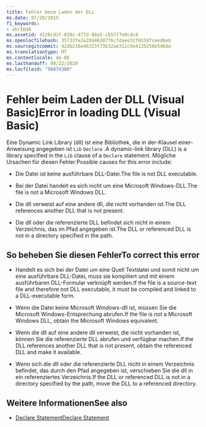 ```yaml
---
title: Fehler beim Laden der DLL
ms.date: 07/20/2015
f1_keywords:
- vbrID48
ms.assetid: 4226cd1f-028c-477d-88a5-cb57f7e0cdc8
ms.openlocfilehash: 35733fe2e20d46207f6cfdaee32f6559fceed6eb
ms.sourcegitcommit: d2db216e46323f73b32ae312c9e4135258e5d68e
ms.translationtype: MT
ms.contentlocale: de-DE
ms.lasthandoff: 09/22/2020
ms.locfileid: "90874380"
---
```

# <a name="error-in-loading-dll-visual-basic"></a><span data-ttu-id="1f8e9-102">Fehler beim Laden der DLL (Visual Basic)</span><span class="sxs-lookup"><span data-stu-id="1f8e9-102">Error in loading DLL (Visual Basic)</span></span>

<span data-ttu-id="1f8e9-103">Eine Dynamic Link Library (dll) ist eine Bibliothek, die in der-Klausel einer-Anweisung angegeben ist `Lib` `Declare` .</span><span class="sxs-lookup"><span data-stu-id="1f8e9-103">A dynamic-link library (DLL) is a library specified in the `Lib` clause of a `Declare` statement.</span></span> <span data-ttu-id="1f8e9-104">Mögliche Ursachen für diesen Fehler:</span><span class="sxs-lookup"><span data-stu-id="1f8e9-104">Possible causes for this error include:</span></span>  
  
- <span data-ttu-id="1f8e9-105">Die Datei ist keine ausführbare DLL-Datei.</span><span class="sxs-lookup"><span data-stu-id="1f8e9-105">The file is not DLL executable.</span></span>  
  
- <span data-ttu-id="1f8e9-106">Bei der Datei handelt es sich nicht um eine Microsoft Windows-DLL.</span><span class="sxs-lookup"><span data-stu-id="1f8e9-106">The file is not a Microsoft Windows DLL.</span></span>  
  
- <span data-ttu-id="1f8e9-107">Die dll verweist auf eine andere dll, die nicht vorhanden ist.</span><span class="sxs-lookup"><span data-stu-id="1f8e9-107">The DLL references another DLL that is not present.</span></span>  
  
- <span data-ttu-id="1f8e9-108">Die dll oder die referenzierte DLL befindet sich nicht in einem Verzeichnis, das im Pfad angegeben ist.</span><span class="sxs-lookup"><span data-stu-id="1f8e9-108">The DLL or referenced DLL is not in a directory specified in the path.</span></span>  
  
## <a name="to-correct-this-error"></a><span data-ttu-id="1f8e9-109">So beheben Sie diesen Fehler</span><span class="sxs-lookup"><span data-stu-id="1f8e9-109">To correct this error</span></span>  
  
- <span data-ttu-id="1f8e9-110">Handelt es sich bei der Datei um eine Quell Textdatei und somit nicht um eine ausführbare DLL-Datei, muss sie kompiliert und mit einem ausführbaren DLL-Formular verknüpft werden.</span><span class="sxs-lookup"><span data-stu-id="1f8e9-110">If the file is a source-text file and therefore not DLL executable, it must be compiled and linked to a DLL-executable form.</span></span>  
  
- <span data-ttu-id="1f8e9-111">Wenn die Datei keine Microsoft Windows-dll ist, müssen Sie die Microsoft Windows-Entsprechung abrufen.</span><span class="sxs-lookup"><span data-stu-id="1f8e9-111">If the file is not a Microsoft Windows DLL, obtain the Microsoft Windows equivalent.</span></span>  
  
- <span data-ttu-id="1f8e9-112">Wenn die dll auf eine andere dll verweist, die nicht vorhanden ist, können Sie die referenzierte DLL abrufen und verfügbar machen.</span><span class="sxs-lookup"><span data-stu-id="1f8e9-112">If the DLL references another DLL that is not present, obtain the referenced DLL and make it available.</span></span>  
  
- <span data-ttu-id="1f8e9-113">Wenn sich die dll oder die referenzierte DLL nicht in einem Verzeichnis befindet, das durch den Pfad angegeben ist, verschieben Sie die dll in ein referenziertes Verzeichnis.</span><span class="sxs-lookup"><span data-stu-id="1f8e9-113">If the DLL or referenced DLL is not in a directory specified by the path, move the DLL to a referenced directory.</span></span>  
  
## <a name="see-also"></a><span data-ttu-id="1f8e9-114">Weitere Informationen</span><span class="sxs-lookup"><span data-stu-id="1f8e9-114">See also</span></span>

- [<span data-ttu-id="1f8e9-115">Declare Statement</span><span class="sxs-lookup"><span data-stu-id="1f8e9-115">Declare Statement</span></span>](../statements/declare-statement.md)
